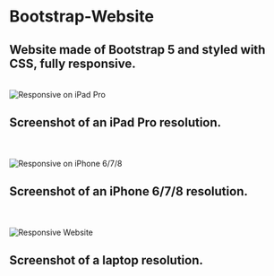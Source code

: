 # Bootstrap-Website
Website made of Bootstrap 5 and styled with CSS, fully responsive.
-
</br>
<img alt="Responsive on iPad Pro" src="../assets/ResponsiveWebsite-iPadPro.png">
<h2>Screenshot of an iPad Pro resolution.</h2>
</br>
</br>
<img alt="Responsive on iPhone 6/7/8" src="../assets/ResponsiveWebsite-iPhone 6.png">
<h2>Screenshot of an iPhone 6/7/8 resolution.</h2>
</br>
</br>
<img alt="Responsive Website" src="../assets/ResponsiveWebsite.png">
<h2>Screenshot of a laptop resolution.</h2>
